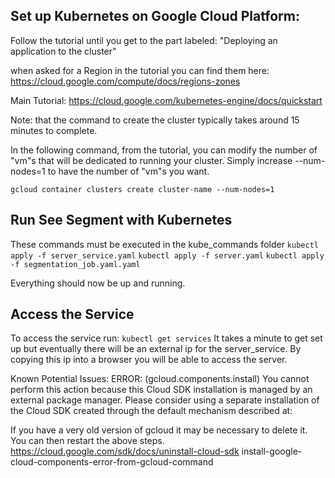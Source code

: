 ## Set up Kubernetes on Google Cloud Platform:
Follow the tutorial until you get to the part labeled:
"Deploying an application to the cluster"

when asked for a Region in the tutorial you can find them here:
https://cloud.google.com/compute/docs/regions-zones

Main Tutorial:
https://cloud.google.com/kubernetes-engine/docs/quickstart

Note: that the command to create the cluster typically takes around 15 minutes to complete.

In the following command, from the tutorial, you can modify
the number of "vm"s that will be dedicated to running your cluster. Simply increase --num-nodes=1 to have the number of "vm"s you want.

`gcloud container clusters create cluster-name --num-nodes=1`


## Run See Segment with Kubernetes
These commands must be executed in the kube_commands folder
`kubectl apply -f server_service.yaml`
`kubectl apply -f server.yaml`
`kubectl apply -f segmentation_job.yaml.yaml`


Everything should now be up and running.

## Access the Service
To access the service run:
`kubectl get services`
It takes a minute to get set up but eventually there will be an external ip for the server_service. By copying this ip into a browser you will be able to access the server. 



Known Potential Issues:
ERROR: (gcloud.components.install) You cannot perform this action because this Cloud SDK installation is managed by an external package manager.
Please consider using a separate installation of the Cloud SDK created through the default mechanism described at: 

If you have a very old version of gcloud it may be necessary to delete it. You can then restart the above steps.
https://cloud.google.com/sdk/docs/uninstall-cloud-sdk
install-google-cloud-components-error-from-gcloud-command

